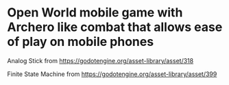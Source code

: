 # Open World mobile game with Archero like combat that allows ease of play on mobile phones

Analog Stick from https://godotengine.org/asset-library/asset/318

Finite State Machine from https://godotengine.org/asset-library/asset/399
